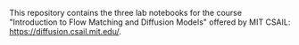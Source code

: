 This repository contains the three lab notebooks for the course "Introduction to Flow Matching and Diffusion Models" offered by MIT CSAIL: https://diffusion.csail.mit.edu/.
